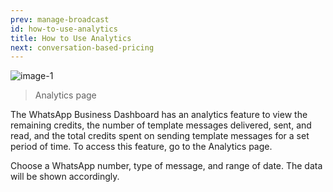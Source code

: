 ```yaml
---
prev: manage-broadcast
id: how-to-use-analytics
title: How to Use Analytics
next: conversation-based-pricing
---
```


![image-1](/assets/images/products/business-dashboard/analytics/image-1.jpg)

> Analytics page

The WhatsApp Business Dashboard has an analytics feature to view the remaining credits, the number of template messages delivered, sent, and read, and the total credits spent on sending template messages for a set period of time. To access this feature, go to the Analytics page.

Choose a WhatsApp number, type of message, and range of date. The data will be shown accordingly.
